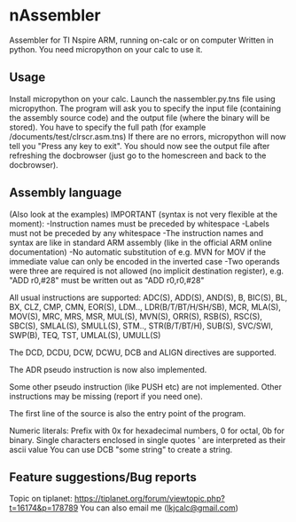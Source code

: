 nAssembler
==========

Assembler for TI Nspire ARM, running on-calc or on computer
Written in python. You need micropython on your calc to use it.

Usage
-----
Install micropython on your calc.
Launch the nassembler.py.tns file using micropython.
The program will ask you to specify the input file (containing the assembly source code)
and the output file (where the binary will be stored).
You have to specify the full path (for example /documents/test/clrscr.asm.tns)
If there are no errors, micropython will now tell you "Press any key to exit".
You should now see the output file after refreshing the docbrowser
(just go to the homescreen and back to the docbrowser).

Assembly language
-----------------
(Also look at the examples)
IMPORTANT (syntax is not very flexible at the moment):
-Instruction names must be preceded by whitespace
-Labels must not be preceded by any whitespace
-The instruction names and syntax are like in standard ARM assembly
(like in the official ARM online documentation)
-No automatic substitution of e.g. MVN for MOV if the immediate value can only be encoded in the inverted case
-Two operands were three are required is not allowed (no implicit destination register), e.g. "ADD r0,#28" must be written out as "ADD r0,r0,#28"

All usual instructions are supported:
ADC(S), ADD(S), AND(S), B, BIC(S), BL, BX, CLZ, CMP, CMN,
EOR(S), LDM.., LDR(B/T/BT/H/SH/SB), MCR, MLA(S), MOV(S),
MRC, MRS, MSR, MUL(S), MVN(S), ORR(S),
RSB(S), RSC(S), SBC(S), SMLAL(S), SMULL(S), STM..,
STR(B/T/BT/H), SUB(S), SVC/SWI, SWP(B), TEQ, TST, UMLAL(S), UMULL(S)

The DCD, DCDU, DCW, DCWU, DCB and ALIGN directives are supported.

The ADR pseudo instruction is now also implemented.

Some other pseudo instruction (like PUSH etc) are not implemented.
Other instructions may be missing (report if you need one).

The first line of the source is also the entry point of the program.

Numeric literals:
Prefix with 0x for hexadecimal numbers, 0 for octal, 0b for binary.
Single characters enclosed in single quotes ' are interpreted as their ascii value
You can use DCB "some string" to create a string.

Feature suggestions/Bug reports
-------------------------------
Topic on tiplanet: https://tiplanet.org/forum/viewtopic.php?t=16174&p=178789
You can also email me (lkjcalc@gmail.com)

